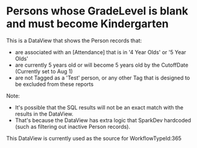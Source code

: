 # Persons whose GradeLevel is blank and must become Kindergarten
This is a DataView that shows the Person records that:
- are associated with an [Attendance] that is in '4 Year Olds' or '5 Year Olds'
- are currently 5 years old or will become 5 years old by the CutoffDate (Currently set to Aug 1)
- are not Tagged as a 'Test' person, or any other Tag that is designed to be excluded from these reports

Note:
- It's possible that the SQL results will not be an exact match with the results in the DataView.
- That's because the DataView has extra logic that SparkDev hardcoded (such as filtering out inactive Person records).

This DataView is currently used as the source for WorkflowTypeId:365